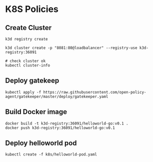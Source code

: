 # K8S Policies

## Create Cluster

```
k3d registry create

k3d cluster create -p "8081:80@loadbalancer" --registry-use k3d-registry:36091 

# check cluster ok
kubectl cluster-info
```

## Deploy gatekeep

```
kubectl apply -f https://raw.githubusercontent.com/open-policy-agent/gatekeeper/master/deploy/gatekeeper.yaml
```

## Build Docker image

```
docker build -t k3d-registry:36091/helloworld-go:v0.1 .
docker push k3d-registry:36091/helloworld-go:v0.1
```

## Deploy helloworld pod

```
kubectl create -f k8s/helloworld-pod.yaml
```
